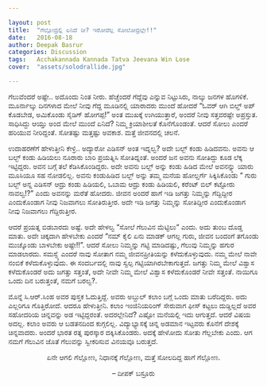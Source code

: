 ```yaml
---

layout: post
title:  "ಗೆಲ್ಲೋದ್ರಲ್ಲಿ ಏನಿದೆ ರೀ? ಇರೋದೆಲ್ಲ ಸೋಲೋದ್ರಲ್ಲೇ!!"
date:   2016-08-18
author: Deepak Basrur
categories: Discussion
tags:	Acchakannada Kannada Tatva Jeevana Win Lose
cover:  "assets/solodrallide.jpg"

---
```

ಗೆಲುವೆಂದರೆ ಅಷ್ಟೇ.. ಅದೊಂದು ನಿಂತ ನೀರು. ಹೆಚ್ಚೆಂದರೆ ಗೆದ್ದೆವು ಎನ್ನುವ ನಿಟ್ಟುಸಿರು, ನಾಲ್ಕು ಜನಗಳ ಹೊಗಳಿಕೆ. ಮೂರ್ನಾಲ್ಕು ದಿನಗಳಾದ ಮೇಲೆ ನೀವು ಗೆದ್ದ ಮೂಡಿನಲ್ಲಿ ಯಾರಾದರು ಮುಂದೆ ಹೋದರೆ “ಓವರ್ ಆಗಿ ಬಿಲ್ಡ್ ಅಪ್ ಕೊಡಬೇಡ, ಅಮಿಕೊಂಡು ಸೈಡಿಗ್ ಹೋಗಪ್ಪ!” ಅಂತ ಮುಖಕ್ಕೆ ಉಗಿಯುತ್ತಾರೆ, ಅಂದರೆ ನೀವು ಸತ್ತವರಷ್ಟೇ ಅಪ್ರಸ್ತುತ. ಸಾಧಿಸಿದ್ದು ಆಯ್ತು ಅಂದ ಮೇಲೆ ಮುಂದೆ ಏನಿದೆ? ನಿಮ್ಮ ಕ್ರಿಯಾಶೀಲತೆ ಕೊನೆಗೊಂಡಂತೆ. ಆದರೆ ಸೋಲು ಎಂದರೆ ಹರಿಯುವ ನೀರಿದ್ದಂತೆ. ಸೋತಷ್ಟು ಮತ್ತಷ್ಟು ಅವಕಾಶ.
ಮತ್ತೆ ಜೀವನದಲ್ಲಿ ಚಲನೆ.<!--more-->

ಉದಾಹರಣೆಗೆ ಹೇಳುತ್ತೀನಿ ಕೇಳ್ರಿ.. ಅದ್ಯಾರೋ ಎಡಿಸನ್ ಅಂತ ಇದ್ನಲ್ವ? ಅದೇ ಬಲ್ಬ್ ಕಂಡು ಹಿಡಿದವನು. ಅವನು ಆ ಬಲ್ಬ್ ಕಂಡು ಹಿಡಿಯಲು ನೂರಾರು ಬಾರಿ ಪ್ರಯತ್ನಿಸಿ ಸೋತಿದ್ನಂತೆ. ಅಂದರೆ ಜನ ಅವನು ಸೋತಿದ್ದು ಕೂಡ ಲೆಕ್ಕ ಇಟ್ಟಿದ್ದರು. ಅವನ ಬಗ್ಗೆ ತಲೆ ಕೆಡಿಸಿಕೊಂಡಿದ್ದರು. ಅದೇ ಅವನು ಬಲ್ಬ್ ಅನ್ನು ಕಂಡು ಹಿಡಿದ ಮೇಲೆ ಅವನನ್ನ್ನು ಯಾರು ಮೂಸಿಯೂ ಸಹ ನೋಡಲಿಲ್ಲ. ಅವನು ಕಂಡುಹಿಡಿದ ಬಲ್ಬ್ ಅನ್ನು ತಮ್ಮ ಮನೆಯ ಹೋಲ್ಡರ್ಗೆ ಸಿಕ್ಕಿಸಿಕೊಂಡು “ ಗುರು ಬಲ್ಬ್ ಅನ್ನ ಎಡಿಸನ್ ಆದ್ರು ಕಂಡು ಹಿಡಿಯಲಿ, ಒಬಾಮ ಆದ್ರು ಕಂಡು ಹಿಡಿಯಲಿ, ಕರೆಂಟ್ ಬಿಲ್ ಕಟ್ಟೋರು ನಾವಲ್ವ!?” ಎಂದು ಅವನನ್ನು ಮರೆತೆ ಹೋದರು. ಜೀವನ ಅಂದರೆ ಹಾಗೆ ಇಡಿ ಜಗತ್ತು ನಿಮ್ಮನ್ನು ಗೆದ್ದಿದ್ದೀರ ಎಂದುಕೊಂಡಾಗ ನೀವು ನಿಜವಾಗಲು ಸೋತಿರುತ್ತೀರ. ಅದೇ ಇಡಿ ಜಗತ್ತು ನಿಮ್ಮನ್ನು ಸೋತಿದ್ದೀರ ಎಂದುಕೊಂಡಾಗ ನೀವು ನಿಜವಾಗಲು ಗೆದ್ದಿರುತ್ತೀರ.

ಆದರೆ ಪ್ರಯತ್ನ ಬಿಡಬಾರದು ಅಷ್ಟೆ. ಅದೇ ಹೇಳಲ್ವ “ಸೋಲೆ ಗೆಲುವಿನ ಮೆಟ್ಟಿಲು“ ಎಂದು. ಅದು ತುಂಬ ದೊಡ್ಡ ಮಾತು. ಅದೇ ಚಿಕ್ಕದಾಗಿ ಹೇಳಬೇಕು ಎಂದರೆ “ನಮ್ ಕೈಲಿ ಏನು ಮಾಡಕ್ ಆಗಲ್ಲ ಗುರು, ಜೀವನ ಬಂದಂಗೆ ತಗೊಂಡು ಮುಚ್ಕೊಂಡು ಬಾಳಬೇಕು ಅಷ್ಟೇ!!”. ಆದರೆ ಸೋಲು ನಿಮ್ಮನ್ನು ಗಟ್ಟಿ ಮಾಡಿದಷ್ಟು, ಗೆಲುವು ನಿಮ್ಮನ್ನು ಹಗುರ ಮಾಡಲಾರದು. ಸಮಸ್ಸ್ಯೆ ಎಂದರೆ ನಾವು ಸೋತಾಗ ನಮ್ಮ ಜೀವನಪ್ರೀತಿಯನ್ನು ಕಳೆದುಕೊಳ್ಳುವುದು. ನಮ್ಮ ಮೇಲೆ ನಾವೇ ನಂಬಿಕೆ ಕಳೆದುಕೊಳ್ಳುವುದು. ಈ ಸಂದರ್ಬದಲ್ಲಿ ನಾವು ಸ್ವಲ್ಪ ಗಟ್ಟಿಯಾಗಿರಬೇಕಾಗುತ್ತದೆ. ಜಗತ್ತು ನಿಮ್ಮ ಮೇಲೆ ವಿಶ್ವಾಸ ಕಳೆದುಕೊಂಡರೆ ಅದು ಜಗತ್ತು ಸತ್ತಂತೆ, ಅದೇ ನೀವೇ ನಿಮ್ಮ ಮೇಲೆ ವಿಶ್ವಾಸ ಕಳೆದುಕೊಂಡರೆ ನೀವೇ ಸತ್ತಂತೆ. ನಾಯಿಗೂ ಒಂದು ದಿನ ಬರುತ್ತಂತೆ, ನಮಗೆ ಬರಲ್ವ?.

ಮೊನ್ನೆ ಸಿ.ಆರ್.ಸಿಂಹ ಅವರ ಪುಸ್ತಕ ಓದುತ್ತಿದ್ದೆ. ಅವರು ಅಬ್ದುಲ್ ಕಲಾಂ ಬಗ್ಗೆ ಒಂದು ಮಾತು ಬರೆದಿದ್ದರು. ಅದು ಎಲ್ಲರಿಗೂ ಗೊತ್ತಿರೋದೆ. ಆದರೂ ಹೇಳುತ್ತೀನಿ. ಕಲಾಂ ಇಂಜಿನಿಯರಿಂಗ್ ಸೇರುವಾಗ ಫೀಸ್ ಕಟ್ಟಲು ದುಡ್ಡಿಲ್ಲದೆ ಅವರ ಸಹೋದರಿಯ ಚಿನ್ನವನ್ನು ಅಡ ಇಟ್ಟಿದ್ದರಂತೆ. ಅದರಲ್ಲೇನಿದೆ? ಎಷ್ಟೋ ಮನೆಯಲ್ಲಿ ಇದು ಆಗುತ್ತದೆ. ಆದರೆ ವಿಷಯ ಅದಲ್ಲ. ಕಲಾಂ ಅವರು ಆ ಬಡತನದಿಂದ ಕುಗ್ಗಲಿಲ್ಲ. ವಿದ್ಯಾಭ್ಯಾಸಕ್ಕೆ ಚಿನ್ನ ಅಡಮಾನ ಇಟ್ಟವರು ಕೊನೆಗೆ ದೇಶಕ್ಕೆ ಚಿನ್ನವಾದರು. ಅಂದರೆ ಭಾರತ ರತ್ನ ಪುರಸ್ಕಾರ ದಕ್ಕಿಸಿಕೊಂಡರು. ಅದಕ್ಕೆ ಹೇಳೋದು ಸೋತು ಗೆಲ್ಲಬೇಕು ಎಂದು. ಆಗ ನಮಗೆ ಗೆಲುವಿನ ಜೊತೆ ಗೆಲುವನ್ನು ಸ್ವೀಕರಿಸುವ ವಿನಯವೂ ಬರುತ್ತದೆ.<br>

<p align="center">ಏನೇ ಆಗಲಿ ಗೆಲ್ಲೋಣ, ನಿಧಾನಕ್ಕೆ ಗೆಲ್ಲೋಣ, ಮತ್ತೆ ಸೋಲದಿದ್ದ ಹಾಗೆ ಗೆಲ್ಲೋಣ.</p>

<p align ="center">– ದೀಪಕ್  ಬಸ್ರೂರು</p>
